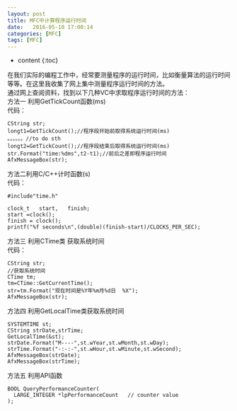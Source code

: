 ```yaml
---
layout: post
title: MFC中计算程序运行时间
date:   2016-05-10 17:00:14
categories: [MFC]
tags: [MFC]
---
```


* content
{:toc}

在我们实际的编程工作中，经常要测量程序的运行时间，比如衡量算法的运行时间等等。在这里我收集了网上集中测量程序运行时间的方法。   
通过网上查阅资料，找到以下几种VC中求取程序运行时间的方法：   
方法一 利用GetTickCount函数(ms)   
代码：   

	CString str;         	  
	longt1=GetTickCount();//程序段开始前取得系统运行时间(ms)        
	。。。。。。//to do sth
	longt2=GetTickCount();//程序段结束后取得系统运行时间(ms)  
	str.Format("time:%dms",t2-t1);//前后之差即程序运行时间        
	AfxMessageBox(str); 
 
方法二利用C/C++计时函数(s)   
代码：   

	#include"time.h"

	clock_t   start,   finish;
	start =clock(); 
	finish = clock();
	printf("%f seconds\n",(double)(finish-start)/CLOCKS_PER_SEC); 
	
方法三  利用CTime类 获取系统时间   
代码：   

	CString str;
	//获取系统时间
	CTime tm;
	tm=CTime::GetCurrentTime();
	str=tm.Format("现在时间是%Y年%m月%d日  %X");
	AfxMessageBox(str);
	
方法四  利用GetLocalTime类获取系统时间   

	SYSTEMTIME st;
	CString strDate,strTime;
	GetLocalTime(&st);
	strDate.Format("M----",st.wYear,st.wMonth,st.wDay);
	strTime.Format("-:-:-",st.wHour,st.wMinute,st.wSecond);
	AfxMessageBox(strDate);
	AfxMessageBox(strTime);
 
方法五 利用API函数   

	BOOL QueryPerformanceCounter(
	  LARGE_INTEGER *lpPerformanceCount   // counter value
	);
	